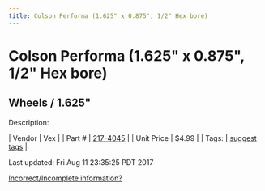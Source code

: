 ```yaml
---
title: Colson Performa (1.625" x 0.875", 1/2" Hex bore)
---
```


# Colson Performa (1.625" x 0.875", 1/2" Hex bore)
## Wheels / 1.625"
Description: 	 

| Vendor | Vex | 
| Part # | [217-4045](http://www.vexrobotics.com/vexpro/motion/wheels-and-hubs/colsonperforma.html) | 
| Unit Price | $4.99 | 
| Tags: | [suggest tags](https://docs.google.com/forms/d/e/1FAIpQLSeWyY8v3RgOty-MyWmh9U0iivNYN_molChYyS-0U-o-kOAv_g/viewform) | 

Last updated: Fri Aug 11 23:35:25 PDT 2017

 [Incorrect/Incomplete information?](https://docs.google.com/forms/d/e/1FAIpQLSeWyY8v3RgOty-MyWmh9U0iivNYN_molChYyS-0U-o-kOAv_g/viewform)